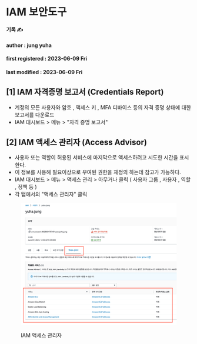 # IAM 보안도구

**기록 ✍️**

#### author : jung yuha

#### first registered : 2023-06-09 Fri

#### last modified : 2023-06-09 Fri

## \[1] IAM 자격증명 보고서 (Credentials Report)

* 계정의 모든 사용자와 암호 , 액세스 키 , MFA 디바이스 등의 자격 증명 상태에 대한 보고서를 다운로드
* IAM 대시보드 > 메뉴 > "자격 증명 보고서"&#x20;

## \[2] IAM 액세스 관리자 (Access Advisor)

* 사용자 또는 역할이 허용된 서비스에 마지막으로 액세스하려고 시도한 시간을 표시한다.
* 이 정보를 사용해 필요이상으로 부여된 권한을 재정의 하는데 참고가 가능하다.
* IAM 대시보드 > 메뉴 > 액세스 관리 > 아무거나 클릭 ( 사용자 그룹 , 사용자 , 역할 , 정책 등 )
* 각 탭에서의 "액세스 관리자" 클릭

<figure><img src="../.gitbook/assets/image (33) (1) (1).png" alt=""><figcaption><p> IAM 액세스 관리자</p></figcaption></figure>

